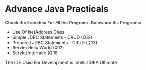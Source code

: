 # Advance Java Practicals

Check the Branches For All the Programs. Below are the Programs:

  - Use Of InetAddress Class
  - Simple JDBC Statements - CRUD (Q.12)
  - Prepared JDBC Statements - CRUD (Q.13)
  - Servlet Hello World (Q.17)
  - Servlet Interface (Q.18)
  
The IDE Used For Development is IntelliJ IDEA Ultimate.
